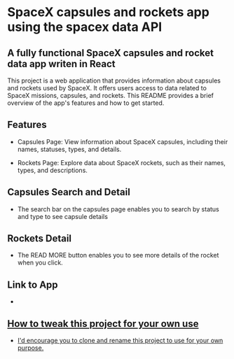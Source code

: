 # SpaceX capsules and rockets app using the spacex data API


## A fully functional SpaceX capsules and rocket data app writen in React

This project is a web application that provides information about capsules and rockets used by SpaceX. It offers users access to data related to SpaceX missions, capsules, and rockets. This README provides a brief overview of the app's features and how to get started.

## Features

- Capsules Page: View information about SpaceX capsules, including their names, statuses, types, and details.

- Rockets Page: Explore data about SpaceX rockets, such as their names, types, and descriptions.

## Capsules Search and Detail 

- The search bar on the capsules page enables you to search by status and type to see capsule details

## Rockets Detail

- The READ MORE button enables you to see more details of the rocket when you click.

## Link to App

- <a href="" target="_blank">


## How to tweak this project for your own use

- I'd encourage you to clone and rename this project to use for your own purpose.
